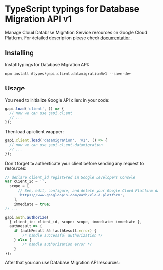 # TypeScript typings for Database Migration API v1

Manage Cloud Database Migration Service resources on Google Cloud Platform.
For detailed description please check [documentation](https://cloud.google.com/database-migration/).

## Installing

Install typings for Database Migration API:

```
npm install @types/gapi.client.datamigration@v1 --save-dev
```

## Usage

You need to initialize Google API client in your code:

```typescript
gapi.load('client', () => {
  // now we can use gapi.client
  // ...
});
```

Then load api client wrapper:

```typescript
gapi.client.load('datamigration', 'v1', () => {
  // now we can use gapi.client.datamigration
  // ...
});
```

Don't forget to authenticate your client before sending any request to resources:

```typescript
// declare client_id registered in Google Developers Console
var client_id = '',
  scope = [ 
      // See, edit, configure, and delete your Google Cloud Platform data
      'https://www.googleapis.com/auth/cloud-platform',
    ],
    immediate = true;
// ...

gapi.auth.authorize(
  { client_id: client_id, scope: scope, immediate: immediate },
  authResult => {
    if (authResult && !authResult.error) {
        /* handle successful authorization */
    } else {
        /* handle authorization error */
    }
});
```

After that you can use Database Migration API resources:

```typescript
```
